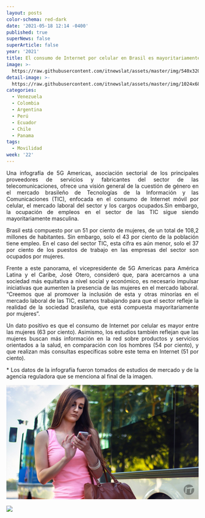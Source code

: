 ```yaml
---
layout: posts
color-schema: red-dark
date: '2021-05-18 12:14 -0400'
published: true
superNews: false
superArticle: false
year: '2021'
title: El consumo de Internet por celular en Brasil es mayoritariamente femenino
image: >-
  https://raw.githubusercontent.com/itnewslat/assets/master/img/540x320/Mujer-celular-p.jpg
detail-image: >-
  https://raw.githubusercontent.com/itnewslat/assets/master/img/1024x680/Mujer-celular-g.jpg
categories:
  - Venezuela
  - Colombia
  - Argentina
  - Perú
  - Ecuador
  - Chile
  - Panama
tags:
  - Movilidad
week: '22'
---
```

<p style="text-align: justify;">Una infografía de 5G Americas, asociación sectorial de los principales proveedores de servicios y fabricantes del sector de las telecomunicaciones, ofrece una visión general de la cuestión de género en el mercado brasileño de Tecnologías de la Información y las Comunicaciones (TIC), enfocada en el consumo de Internet móvil por celular, el mercado laboral del sector y los cargos ocupados.Sin embargo, la ocupación de empleos en el sector de las TIC sigue siendo mayoritariamente masculina.</p>
<p style="text-align: justify;">Brasil está compuesto por un 51 por ciento de mujeres, de un total de 108,2 millones de habitantes. Sin embargo, solo el 43 por ciento de la población tiene empleo. En el caso del sector TIC, esta cifra es aún menor, solo el 37 por ciento de los puestos de trabajo en las empresas del sector son ocupados por mujeres.</p>
<p style="text-align: justify;">Frente a este panorama, el vicepresidente de 5G Americas para América Latina y el Caribe, José Otero, consideró que, para acercarnos a una sociedad más equitativa a nivel social y económico, es necesario impulsar iniciativas que aumenten la presencia de las mujeres en el mercado laboral. “Creemos que al promover la inclusión de esta y otras minorías en el mercado laboral de las TIC, estamos trabajando para que el sector refleje la realidad de la sociedad brasileña, que está compuesta mayoritariamente por mujeres”.</p>
<p style="text-align: justify;">Un dato positivo es que el consumo de Internet por celular es mayor entre las mujeres (63 por ciento). Asimismo, los estudios también reflejan que las mujeres buscan más información en la red sobre productos y servicios orientados a la salud, en comparación con los hombres (54 por ciento), y que realizan más consultas específicas sobre este tema en Internet (51 por ciento).</p>
<p style="text-align: justify;">* Los datos de la infografía fueron tomados de estudios de mercado y de la agencia reguladora que se menciona al final de la imagen.</p>

![](https://raw.githubusercontent.com/itnewslat/assets/master/img/540x320/Mujer-celular-p.jpg)


<img src="https://tracker.metricool.com/c3po.jpg?hash=56f88a41e39ab42c063cc51676587a04"/>